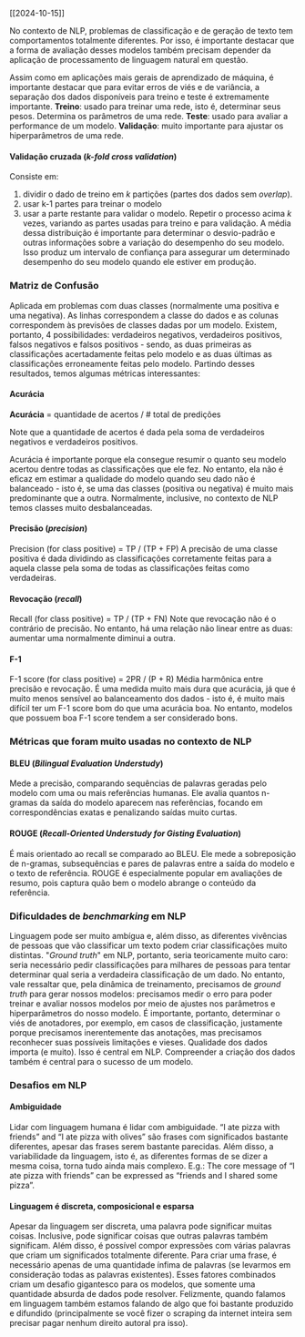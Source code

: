 [[2024-10-15]]

No contexto de NLP, problemas de classificação e de geração de texto tem comportamentos totalmente diferentes. Por isso, é importante destacar que a forma de avaliação desses modelos também precisam depender da aplicação de processamento de linguagem natural em questão.

Assim como em aplicações mais gerais de aprendizado de máquina, é importante destacar que para evitar erros de viés e de variância, a separação dos dados disponíveis para treino e teste é extremamente importante.
**Treino**: usado para treinar uma rede, isto é, determinar seus pesos. Determina os parâmetros de uma rede.
**Teste**: usado para avaliar a performance de um modelo.
**Validação**: muito importante para ajustar os hiperparâmetros de uma rede.
#### Validação cruzada (*k-fold cross validation*)
Consiste em:
1) dividir o dado de treino em *k* partições (partes dos dados sem *overlap*).
2) usar k-1 partes para treinar o modelo
3) usar a parte restante para validar o modelo.
Repetir o processo acima *k* vezes, variando as partes usadas para treino e para validação. A média dessa distribuição é importante para determinar o desvio-padrão e outras informações sobre a variação do desempenho do seu modelo. Isso produz um intervalo de confiança para assegurar um determinado desempenho do seu modelo quando ele estiver em produção.
### Matriz de Confusão
Aplicada em problemas com duas classes (normalmente uma positiva e uma negativa). As linhas correspondem a classe do dados e as colunas correspondem às previsões de classes dadas por um modelo. Existem, portanto, 4 possibilidades: verdadeiros negativos, verdadeiros positivos, falsos negativos e falsos positivos - sendo, as duas primeiras as classificações acertadamente feitas pelo modelo e as duas últimas as classificações erroneamente feitas pelo modelo. Partindo desses resultados, temos algumas métricas interessantes:
#### Acurácia
**Acurácia** = quantidade de acertos / # total de predições

Note que a quantidade de acertos é dada pela soma de verdadeiros negativos e verdadeiros positivos.

Acurácia é importante porque ela consegue resumir o quanto seu modelo acertou dentre todas as classificações que ele fez. No entanto, ela não é eficaz em estimar a qualidade do modelo quando seu dado não é balanceado - isto é, se uma das classes (positiva ou negativa) é muito mais predominante que a outra. Normalmente, inclusive, no contexto de NLP temos classes muito desbalanceadas.
#### Precisão (*precision*)
Precision (for class positive) = TP / (TP + FP)
A precisão de uma classe positiva é dada dividindo as classificações corretamente feitas para a aquela classe pela soma de todas as classificações feitas como verdadeiras.

#### Revocação (*recall*)
Recall (for class positive) = TP / (TP + FN)
Note que revocação não é o contrário de precisão. No entanto, há uma relação não linear entre as duas: aumentar uma normalmente diminui a outra.
#### F-1
F-1 score (for class positive) = 2PR / (P + R)
Média harmônica entre precisão e revocação. É uma medida muito mais dura que acurácia, já que é muito menos sensível ao balanceamento dos dados - isto é, é muito mais difícil ter um F-1 score bom do que uma acurácia boa. No entanto, modelos que possuem boa F-1 score tendem a ser considerado bons.

### Métricas que foram muito usadas no contexto de NLP
#### BLEU (*Bilingual Evaluation Understudy*)
Mede a precisão, comparando sequências de palavras geradas pelo modelo com uma ou mais referências humanas. Ele avalia quantos n-gramas da saída do modelo aparecem nas referências, focando em correspondências exatas e penalizando saídas muito curtas.
#### ROUGE (*Recall-Oriented Understudy for Gisting Evaluation*)
É mais orientado ao recall se comparado ao BLEU. Ele mede a sobreposição de n-gramas, subsequências e pares de palavras entre a saída do modelo e o texto de referência. ROUGE é especialmente popular em avaliações de resumo, pois captura quão bem o modelo abrange o conteúdo da referência.

### Dificuldades de *benchmarking* em NLP
Linguagem pode ser muito ambígua e, além disso, as diferentes vivências de pessoas que vão classificar um texto podem criar classificações muito distintas. "*Ground truth*" em NLP, portanto, seria teoricamente muito caro: seria necessário pedir classificações para milhares de pessoas para tentar determinar qual seria a verdadeira classificação de um dado. No entanto, vale ressaltar que, pela dinâmica de treinamento, precisamos de *ground truth* para gerar nossos modelos: precisamos medir o erro para poder treinar e avaliar nossos modelos por meio de ajustes nos parâmetros e hiperparâmetros do nosso modelo. É importante, portanto, determinar o viés de anotadores, por exemplo, em casos de classificação, justamente porque precisamos inerentemente das anotações, mas precisamos reconhecer suas possíveis limitações e vieses. Qualidade dos dados importa (e muito). Isso é central em NLP. Compreender a criação dos dados também é central para o sucesso de um modelo.

### Desafios em NLP
#### Ambiguidade
Lidar com linguagem humana é lidar com ambiguidade. “I ate pizza with friends” and “I ate pizza with olives” são frases com significados bastante diferentes, apesar das frases serem bastante parecidas. Além disso, a variabilidade da linguagem, isto é, as diferentes formas de se dizer a mesma coisa, torna tudo ainda mais complexo. E.g.: The core message of “I ate pizza with friends” can be expressed as “friends and I shared some pizza”. 
#### Linguagem é discreta, composicional e esparsa
Apesar da linguagem ser discreta, uma palavra pode significar muitas coisas. Inclusive, pode significar coisas que outras palavras também significam. Além disso, é possível compor expressões com várias palavras que criam um significados totalmente diferente. Para criar uma frase, é necessário apenas de uma quantidade ínfima de palavras (se levarmos em consideração todas as palavras existentes). Esses fatores combinados criam um desafio gigantesco para os modelos, que somente uma quantidade absurda de dados pode resolver. Felizmente, quando falamos em linguagem também estamos falando de algo que foi bastante produzido e difundido (principalmente se você fizer o scraping da internet inteira sem precisar pagar nenhum direito autoral pra isso).